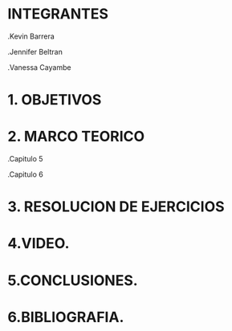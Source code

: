 # INTEGRANTES
.Kevin Barrera

.Jennifer Beltran

.Vanessa Cayambe

# 1. OBJETIVOS



# 2. MARCO TEORICO

.Capitulo 5


.Capitulo 6



# 3. RESOLUCION DE EJERCICIOS




# 4.VIDEO.


# 5.CONCLUSIONES.



# 6.BIBLIOGRAFIA.



